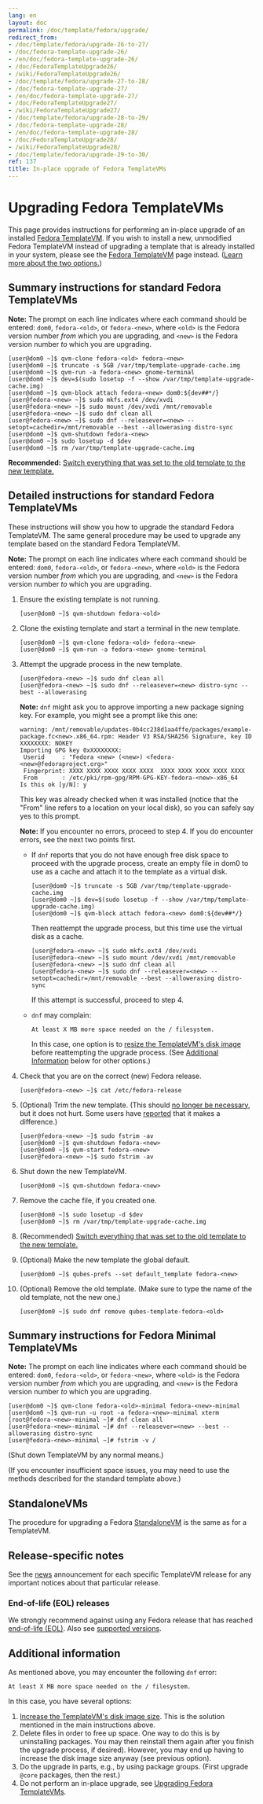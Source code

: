 ```yaml
---
lang: en
layout: doc
permalink: /doc/template/fedora/upgrade/
redirect_from:
- /doc/template/fedora/upgrade-26-to-27/
- /doc/fedora-template-upgrade-26/
- /en/doc/fedora-template-upgrade-26/
- /doc/FedoraTemplateUpgrade26/
- /wiki/FedoraTemplateUpgrade26/
- /doc/template/fedora/upgrade-27-to-28/
- /doc/fedora-template-upgrade-27/
- /en/doc/fedora-template-upgrade-27/
- /doc/FedoraTemplateUpgrade27/
- /wiki/FedoraTemplateUpgrade27/
- /doc/template/fedora/upgrade-28-to-29/
- /doc/fedora-template-upgrade-28/
- /en/doc/fedora-template-upgrade-28/
- /doc/FedoraTemplateUpgrade28/
- /wiki/FedoraTemplateUpgrade28/
- /doc/template/fedora/upgrade-29-to-30/
ref: 137
title: In-place upgrade of Fedora TemplateVMs
---
```


# Upgrading Fedora TemplateVMs

This page provides instructions for performing an in-place upgrade of an installed [Fedora TemplateVM](/doc/templates/fedora/).
If you wish to install a new, unmodified Fedora TemplateVM instead of upgrading a template that is already installed in your system, please see the [Fedora TemplateVM](/doc/templates/fedora/) page instead. ([Learn more about the two options.](/doc/templates/fedora/#upgrading))

## Summary instructions for standard Fedora TemplateVMs

**Note:** The prompt on each line indicates where each command should be entered: `dom0`, `fedora-<old>`, or `fedora-<new>`, where `<old>` is the Fedora version number *from* which you are upgrading, and `<new>` is the Fedora version number *to* which you are upgrading.

```
[user@dom0 ~]$ qvm-clone fedora-<old> fedora-<new>
[user@dom0 ~]$ truncate -s 5GB /var/tmp/template-upgrade-cache.img
[user@dom0 ~]$ qvm-run -a fedora-<new> gnome-terminal
[user@dom0 ~]$ dev=$(sudo losetup -f --show /var/tmp/template-upgrade-cache.img)
[user@dom0 ~]$ qvm-block attach fedora-<new> dom0:${dev##*/}
[user@fedora-<new> ~]$ sudo mkfs.ext4 /dev/xvdi
[user@fedora-<new> ~]$ sudo mount /dev/xvdi /mnt/removable
[user@fedora-<new> ~]$ sudo dnf clean all
[user@fedora-<new> ~]$ sudo dnf --releasever=<new> --setopt=cachedir=/mnt/removable --best --allowerasing distro-sync
[user@dom0 ~]$ qvm-shutdown fedora-<new>
[user@dom0 ~]$ sudo losetup -d $dev
[user@dom0 ~]$ rm /var/tmp/template-upgrade-cache.img
```

**Recommended:** [Switch everything that was set to the old template to the new template.](/doc/templates/#switching)

## Detailed instructions for standard Fedora TemplateVMs

These instructions will show you how to upgrade the standard Fedora TemplateVM.
The same general procedure may be used to upgrade any template based on the standard Fedora TemplateVM.

**Note:** The prompt on each line indicates where each command should be entered: `dom0`, `fedora-<old>`, or `fedora-<new>`, where `<old>` is the Fedora version number *from* which you are upgrading, and `<new>` is the Fedora version number *to* which you are upgrading.

1. Ensure the existing template is not running.

    ```
    [user@dom0 ~]$ qvm-shutdown fedora-<old>
    ```

2. Clone the existing template and start a terminal in the new template.

    ```
    [user@dom0 ~]$ qvm-clone fedora-<old> fedora-<new>
    [user@dom0 ~]$ qvm-run -a fedora-<new> gnome-terminal
    ```

3. Attempt the upgrade process in the new template.

    ```
    [user@fedora-<new> ~]$ sudo dnf clean all
    [user@fedora-<new> ~]$ sudo dnf --releasever=<new> distro-sync --best --allowerasing
    ```

    **Note:** `dnf` might ask you to approve importing a new package signing key.
    For example, you might see a prompt like this one:

    ```
    warning: /mnt/removable/updates-0b4cc238d1aa4ffe/packages/example-package.fc<new>.x86_64.rpm: Header V3 RSA/SHA256 Signature, key ID XXXXXXXX: NOKEY
    Importing GPG key 0xXXXXXXXX:
     Userid     : "Fedora <new> (<new>) <fedora-<new>@fedoraproject.org>"
     Fingerprint: XXXX XXXX XXXX XXXX XXXX  XXXX XXXX XXXX XXXX XXXX
     From       : /etc/pki/rpm-gpg/RPM-GPG-KEY-fedora-<new>-x86_64
    Is this ok [y/N]: y
    ```

    This key was already checked when it was installed (notice that the "From" line refers to a location on your local disk), so you can safely say yes to this prompt.

    **Note:** If you encounter no errors, proceed to step 4.
    If you do encounter errors, see the next two points first.

     * If `dnf` reports that you do not have enough free disk space to proceed
       with the upgrade process, create an empty file in dom0 to use as a cache
       and attach it to the template as a virtual disk.

        ```
        [user@dom0 ~]$ truncate -s 5GB /var/tmp/template-upgrade-cache.img
        [user@dom0 ~]$ dev=$(sudo losetup -f --show /var/tmp/template-upgrade-cache.img)
        [user@dom0 ~]$ qvm-block attach fedora-<new> dom0:${dev##*/}
        ```

       Then reattempt the upgrade process, but this time use the virtual disk as a cache.

        ```
        [user@fedora-<new> ~]$ sudo mkfs.ext4 /dev/xvdi
        [user@fedora-<new> ~]$ sudo mount /dev/xvdi /mnt/removable
        [user@fedora-<new> ~]$ sudo dnf clean all
        [user@fedora-<new> ~]$ sudo dnf --releasever=<new> --setopt=cachedir=/mnt/removable --best --allowerasing distro-sync
        ```

       If this attempt is successful, proceed to step 4.

     * `dnf` may complain:

        `
        At least X MB more space needed on the / filesystem.
        `

       In this case, one option is to [resize the TemplateVM's disk image](/doc/resize-disk-image/) before reattempting the upgrade process.
       (See [Additional Information](#additional-information) below for other options.)

4. Check that you are on the correct (new) Fedora release.

    ```
    [user@fedora-<new> ~]$ cat /etc/fedora-release
    ```

5. (Optional) Trim the new template.
    (This should [no longer be necessary](/doc/templates/#important-notes), but it does not hurt.
    Some users have [reported](https://github.com/QubesOS/qubes-issues/issues/5055) that it makes a difference.)

    ```
    [user@fedora-<new> ~]$ sudo fstrim -av
    [user@dom0 ~]$ qvm-shutdown fedora-<new>
    [user@dom0 ~]$ qvm-start fedora-<new>
    [user@fedora-<new> ~]$ sudo fstrim -av
    ```

6. Shut down the new TemplateVM.

    ```
    [user@dom0 ~]$ qvm-shutdown fedora-<new>
    ```

7. Remove the cache file, if you created one.

    ```
    [user@dom0 ~]$ sudo losetup -d $dev
    [user@dom0 ~]$ rm /var/tmp/template-upgrade-cache.img
    ```

8. (Recommended) [Switch everything that was set to the old template to the new template.](/doc/templates/#switching)

9. (Optional) Make the new template the global default.

    ```
    [user@dom0 ~]$ qubes-prefs --set default_template fedora-<new>
    ```

10. (Optional) Remove the old template.
    (Make sure to type the name of the old template, not the new one.)

    ```
    [user@dom0 ~]$ sudo dnf remove qubes-template-fedora-<old>
    ```

## Summary instructions for Fedora Minimal TemplateVMs

**Note:** The prompt on each line indicates where each command should be entered: `dom0`, `fedora-<old>`, or `fedora-<new>`, where `<old>` is the Fedora version number *from* which you are upgrading, and `<new>` is the Fedora version number *to* which you are upgrading.

```
[user@dom0 ~]$ qvm-clone fedora-<old>-minimal fedora-<new>-minimal
[user@dom0 ~]$ qvm-run -u root -a fedora-<new>-minimal xterm
[root@fedora-<new>-minimal ~]# dnf clean all
[user@fedora-<new>-minimal ~]# dnf --releasever=<new> --best --allowerasing distro-sync
[user@fedora-<new>-minimal ~]# fstrim -v /
```

(Shut down TemplateVM by any normal means.)

(If you encounter insufficient space issues, you may need to use the methods described for the standard template above.)

## StandaloneVMs

The procedure for upgrading a Fedora [StandaloneVM](/doc/standalone-and-hvm/) is the same as for a TemplateVM.


## Release-specific notes

See the [news](/news/) announcement for each specific TemplateVM release for any important notices about that particular release.


### End-of-life (EOL) releases

We strongly recommend against using any Fedora release that has reached [end-of-life (EOL)](https://fedoraproject.org/wiki/End_of_life).
Also see [supported versions](/doc/supported-versions/).


## Additional information

As mentioned above, you may encounter the following `dnf` error:

```
At least X MB more space needed on the / filesystem.
```

In this case, you have several options:

1. [Increase the TemplateVM's disk image size](/doc/resize-disk-image/).
   This is the solution mentioned in the main instructions above.
2. Delete files in order to free up space. One way to do this is by uninstalling packages.
   You may then reinstall them again after you finish the upgrade process, if desired).
   However, you may end up having to increase the disk image size anyway (see previous option).
3. Do the upgrade in parts, e.g., by using package groups.
   (First upgrade `@core` packages, then the rest.)
4. Do not perform an in-place upgrade, see [Upgrading Fedora TemplateVMs](/doc/templates/fedora/#upgrading).

